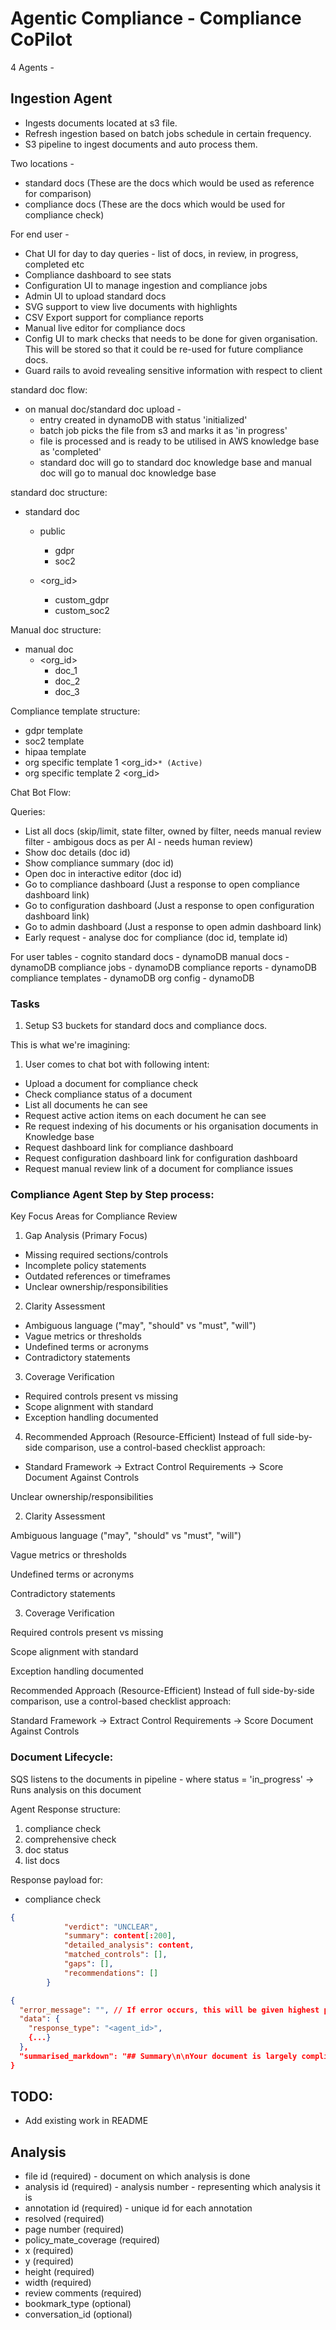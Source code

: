 # Agentic Compliance - Compliance CoPilot

4 Agents -

## Ingestion Agent

- Ingests documents located at s3 file.
- Refresh ingestion based on batch jobs schedule in certain frequency.
- S3 pipeline to ingest documents and auto process them.

Two locations -

- standard docs (These are the docs which would be used as reference for comparison)
- compliance docs (These are the docs which would be used for compliance check)

For end user -

- Chat UI for day to day queries - list of docs, in review, in progress, completed etc
- Compliance dashboard to see stats
- Configuration UI to manage ingestion and compliance jobs
- Admin UI to upload standard docs
- SVG support to view live documents with highlights
- CSV Export support for compliance reports
- Manual live editor for compliance docs
- Config UI to mark checks that needs to be done for given organisation. This will be stored so that it could be re-used for future compliance docs.
- Guard rails to avoid revealing sensitive information with respect to client

standard doc flow:

- on manual doc/standard doc upload -
  - entry created in dynamoDB with status 'initialized'
  - batch job picks the file from s3 and marks it as 'in progress'
  - file is processed and is ready to be utilised in AWS knowledge base as 'completed'
  - standard doc will go to standard doc knowledge base and manual doc will go to manual doc knowledge base

standard doc structure:

- standard doc

  - public

    - gdpr
    - soc2

  - <org_id>
    - custom_gdpr
    - custom_soc2

Manual doc structure:

- manual doc
  - <org_id>
    - doc_1
    - doc_2
    - doc_3

Compliance template structure:

- gdpr template
- soc2 template
- hipaa template
- org specific template 1 <org_id>`* (Active)`
- org specific template 2 <org_id>

Chat Bot Flow:

Queries:

- List all docs (skip/limit, state filter, owned by filter, needs manual review filter - ambigous docs as per AI - needs human review)
- Show doc details (doc id)
- Show compliance summary (doc id)
- Open doc in interactive editor (doc id)
- Go to compliance dashboard (Just a response to open compliance dashboard link)
- Go to configuration dashboard (Just a response to open configuration dashboard link)
- Go to admin dashboard (Just a response to open admin dashboard link)
- Early request - analyse doc for compliance (doc id, template id)

For user tables -
cognito
standard docs - dynamoDB
manual docs - dynamoDB
compliance jobs - dynamoDB
compliance reports - dynamoDB
compliance templates - dynamoDB
org config - dynamoDB

### Tasks

1. Setup S3 buckets for standard docs and compliance docs.

This is what we're imagining:

1. User comes to chat bot with following intent:

- Upload a document for compliance check
- Check compliance status of a document
- List all documents he can see
- Request active action items on each document he can see
- Re request indexing of his documents or his organisation documents in Knowledge base
- Request dashboard link for compliance dashboard
- Request configuration dashboard link for configuration dashboard
- Request manual review link of a document for compliance issues

### Compliance Agent Step by Step process:

Key Focus Areas for Compliance Review

1. Gap Analysis (Primary Focus)

- Missing required sections/controls
- Incomplete policy statements
- Outdated references or timeframes
- Unclear ownership/responsibilities

2. Clarity Assessment

- Ambiguous language ("may", "should" vs "must", "will")
- Vague metrics or thresholds
- Undefined terms or acronyms
- Contradictory statements

3. Coverage Verification

- Required controls present vs missing
- Scope alignment with standard
- Exception handling documented

4. Recommended Approach (Resource-Efficient)
   Instead of full side-by-side comparison, use a control-based checklist approach:

- Standard Framework → Extract Control Requirements → Score Document Against Controls

Unclear ownership/responsibilities

2. Clarity Assessment

Ambiguous language ("may", "should" vs "must", "will")

Vague metrics or thresholds

Undefined terms or acronyms

Contradictory statements

3. Coverage Verification

Required controls present vs missing

Scope alignment with standard

Exception handling documented

Recommended Approach (Resource-Efficient)
Instead of full side-by-side comparison, use a control-based checklist approach:

Standard Framework → Extract Control Requirements → Score Document Against Controls

### Document Lifecycle:

SQS listens to the documents in pipeline - where status = 'in_progress'
-> Runs analysis on this document

Agent Response structure:

1. compliance check
2. comprehensive check
3. doc status
4. list docs

Response payload for:

- compliance check

```json
{
            "verdict": "UNCLEAR",
            "summary": content[:200],
            "detailed_analysis": content,
            "matched_controls": [],
            "gaps": [],
            "recommendations": []
        }
```

```json
{
  "error_message": "", // If error occurs, this will be given highest priority above all other fields
  "data": {
    "response_type": "<agent_id>",
    {...}
  },
  "summarised_markdown": "## Summary\n\nYour document is largely compliant with minor gaps needing attention.",
}
```

## TODO:

- Add existing work in README

## Analysis

- file id (required) - document on which analysis is done
- analysis id (required) - analysis number - representing which analysis it is
- annotation id (required) - unique id for each annotation
- resolved (required)
- page number (required)
- policy_mate_coverage (required)
- x (required)
- y (required)
- height (required)
- width (required)
- review comments (required)
- bookmark_type (optional)
- conversation_id (optional)
